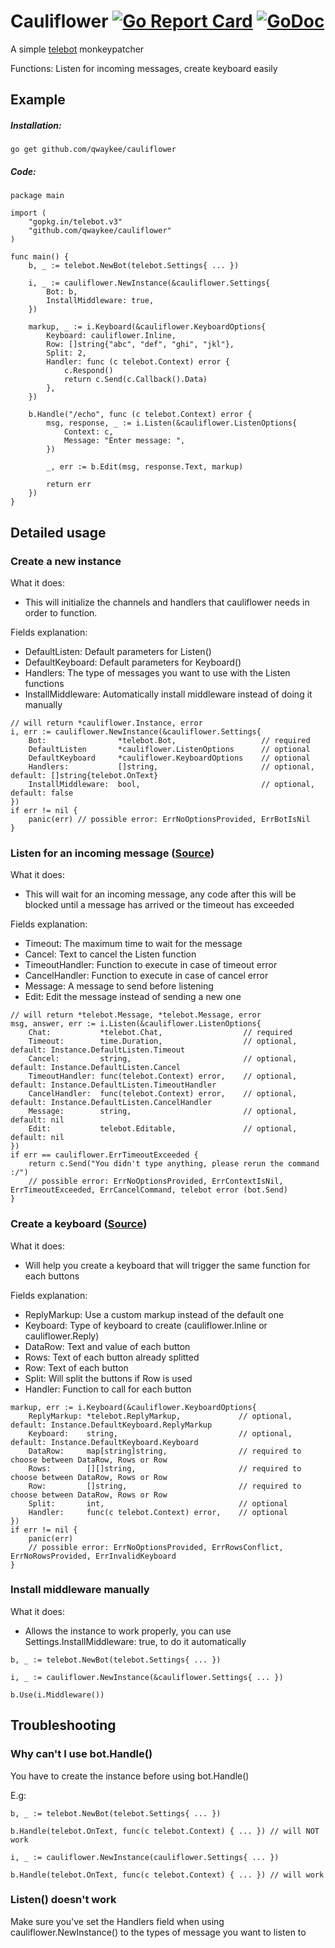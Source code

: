 # Cauliflower [![Go Report Card](https://goreportcard.com/badge/github.com/qwaykee/cauliflower)](https://goreportcard.com/report/github.com/qwaykee/cauliflower) [![GoDoc](https://godoc.org/github.com/qwaykee/cauliflower?status.svg)](https://godoc.org/github.com/qwaykee/cauliflower)

A simple [telebot](https://github.com/tucnak/telebot) monkeypatcher

Functions: Listen for incoming messages, create keyboard easily

## Example

##### Installation:

`go get github.com/qwaykee/cauliflower`

##### Code:

```golang
package main

import (
    "gopkg.in/telebot.v3"
    "github.com/qwaykee/cauliflower"
)

func main() {
    b, _ := telebot.NewBot(telebot.Settings{ ... })

    i, _ := cauliflower.NewInstance(&cauliflower.Settings{
        Bot: b,
        InstallMiddleware: true,
    })

    markup, _ := i.Keyboard(&cauliflower.KeyboardOptions{
        Keyboard: cauliflower.Inline,
        Row: []string{"abc", "def", "ghi", "jkl"},
        Split: 2,
        Handler: func (c telebot.Context) error {
            c.Respond()
            return c.Send(c.Callback().Data)
        },
    })

    b.Handle("/echo", func (c telebot.Context) error {
        msg, response, _ := i.Listen(&cauliflower.ListenOptions{
            Context: c,
            Message: "Enter message: ",
        })

        _, err := b.Edit(msg, response.Text, markup)

        return err
    })
}
```

## Detailed usage

### Create a new instance

What it does:
- This will initialize the channels and handlers that cauliflower needs in order to function.

Fields explanation:
- DefaultListen: Default parameters for Listen()
- DefaultKeyboard: Default parameters for Keyboard()
- Handlers: The type of messages you want to use with the Listen functions
- InstallMiddleware: Automatically install middleware instead of doing it manually

```golang
// will return *cauliflower.Instance, error
i, err := cauliflower.NewInstance(&cauliflower.Settings{
    Bot:                *telebot.Bot,                   // required
    DefaultListen       *cauliflower.ListenOptions      // optional
    DefaultKeyboard     *cauliflower.KeyboardOptions    // optional
    Handlers:           []string,                       // optional, default: []string{telebot.OnText}
    InstallMiddleware:  bool,                           // optional, default: false
})
if err != nil {
    panic(err) // possible error: ErrNoOptionsProvided, ErrBotIsNil
}
```

### Listen for an incoming message ([Source](listen.go))

What it does:
- This will wait for an incoming message, any code after this will be blocked until a message has arrived or the timeout has exceeded

Fields explanation:
- Timeout: The maximum time to wait for the message
- Cancel: Text to cancel the Listen function
- TimeoutHandler: Function to execute in case of timeout error
- CancelHandler: Function to execute in case of cancel error
- Message: A message to send before listening
- Edit: Edit the message instead of sending a new one

```golang
// will return *telebot.Message, *telebot.Message, error
msg, answer, err := i.Listen(&cauliflower.ListenOptions{
    Chat:           *telebot.Chat,                  // required
    Timeout:        time.Duration,                  // optional, default: Instance.DefaultListen.Timeout
    Cancel:         string,                         // optional, default: Instance.DefaultListen.Cancel
    TimeoutHandler: func(telebot.Context) error,    // optional, default: Instance.DefaultListen.TimeoutHandler
    CancelHandler:  func(telebot.Context) error,    // optional, default: Instance.DefaultListen.CancelHandler
    Message:        string,                         // optional, default: nil
    Edit:           telebot.Editable,               // optional, default: nil
})
if err == cauliflower.ErrTimeoutExceeded {
    return c.Send("You didn't type anything, please rerun the command :/")
    // possible error: ErrNoOptionsProvided, ErrContextIsNil, ErrTimeoutExceeded, ErrCancelCommand, telebot error (bot.Send)
}
```

### Create a keyboard ([Source](keyboard.go))

What it does:
- Will help you create a keyboard that will trigger the same function for each buttons

Fields explanation:
- ReplyMarkup: Use a custom markup instead of the default one
- Keyboard: Type of keyboard to create (cauliflower.Inline or cauliflower.Reply)
- DataRow: Text and value of each button
- Rows: Text of each button already splitted
- Row: Text of each button
- Split: Will split the buttons if Row is used
- Handler: Function to call for each button

```golang
markup, err := i.Keyboard(&cauliflower.KeyboardOptions{
    ReplyMarkup: *telebot.ReplyMarkup,             // optional, default: Instance.DefaultKeyboard.ReplyMarkup
    Keyboard:    string,                           // optional, default: Instance.DefaultKeyboard.Keyboard
    DataRow:     map[string]string,                // required to choose between DataRow, Rows or Row
    Rows:        [][]string,                       // required to choose between DataRow, Rows or Row
    Row:         []string,                         // required to choose between DataRow, Rows or Row
    Split:       int,                              // optional
    Handler:     func(c telebot.Context) error,    // optional
})
if err != nil {
    panic(err)
    // possible error: ErrNoOptionsProvided, ErrRowsConflict, ErrNoRowsProvided, ErrInvalidKeyboard
}
```

### Install middleware manually

What it does:
- Allows the instance to work properly, you can use Settings.InstallMiddleware: true, to do it automatically

```golang
b, _ := telebot.NewBot(telebot.Settings{ ... })

i, _ := cauliflower.NewInstance(&cauliflower.Settings{ ... })

b.Use(i.Middleware())
```

## Troubleshooting

### Why can't I use bot.Handle()

You have to create the instance before using bot.Handle()

E.g:
```golang
b, _ := telebot.NewBot(telebot.Settings{ ... })

b.Handle(telebot.OnText, func(c telebot.Context) { ... }) // will NOT work

i, _ := cauliflower.NewInstance(cauliflower.Settings{ ... })

b.Handle(telebot.OnText, func(c telebot.Context) { ... }) // will work
```

### Listen() doesn't work

Make sure you've set the Handlers field when using cauliflower.NewInstance() to the types of message you want to listen to